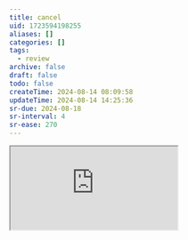 ```yaml
---
title: cancel
uid: 1723594198255
aliases: []
categories: []
tags:
  - review
archive: false
draft: false
todo: false
createTime: 2024-08-14 08:09:58
updateTime: 2024-08-14 14:25:36
sr-due: 2024-08-18
sr-interval: 4
sr-ease: 270
---
```


<iframe
  class="iframe_full"
  src="https://dict.youdao.com/result?word=cancel&lang=en"
>
</iframe>
